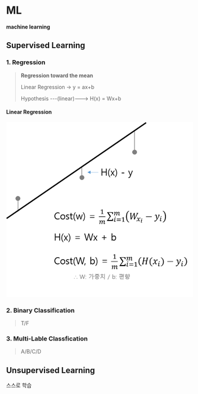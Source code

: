 # ML

**machine learning**





## Supervised Learning

### 1. Regression

> **Regression toward the mean**
>
> Linear Regression -> y = ax+b
>
> Hypothesis ---(linear)---> H(x) = Wx+b

#### Linear Regression

![Linear Regression](../_asset/ai/linear_regression_01.PNG)

### 2. Binary Classification

> T/F
>
> 

### 3. Multi-Lable Classfication

> A/B/C/D
>
> 

## Unsupervised Learning

스스로 학습

